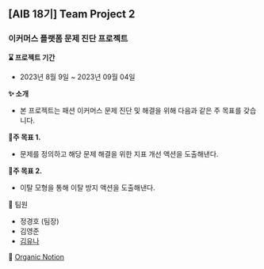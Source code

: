 ## [AIB 18기] Team Project 2
### 이커머스 플랫폼 문제 진단 프로젝트</br>



**:hourglass: 프로젝트 기간** </br>
- 2023년 8월 9일 ~ 2023년 09월 04일</br>


**:sparkles: 소개** </br>
- 본 프로젝트는 패션 이커머스 문제 진단 및 해결을 위해 다음과 같은 주 목표를 갖습니다.</br>

**:pushpin:주 목표 1.** </br>
- 문제를 정의하고 해당 문제 해결을 위한 지표 개선 액션을 도출해낸다.</br>  

**:pushpin:주 목표 2.** </br>  
- 이탈 모형을 통해 이탈 방지 액션을 도출해낸다.</br>

  
👥 팀원  
- 정경호 (팀장)  
- 김영준   
- [김유나](https://github.com/oppa-dev) 
  
:page_facing_up: 
[Organic Notion](https://www.notion.so/0349534676a54839bb8f515d6c76575f?pvs=4)
